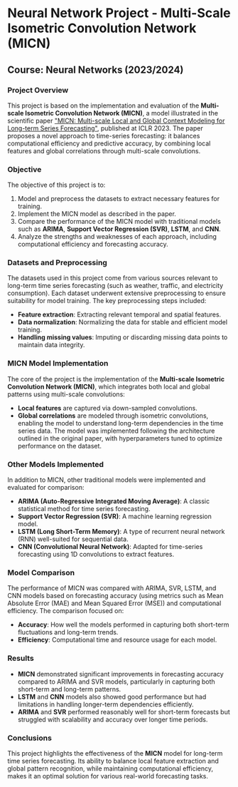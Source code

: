 # Neural Network Project - Multi-Scale Isometric Convolution Network (MICN)
## Course: Neural Networks (2023/2024)

### Project Overview
This project is based on the implementation and evaluation of the **Multi-scale Isometric Convolution Network (MICN)**, a model illustrated in the scientific paper ["MICN: Multi-scale Local and Global Context Modeling for Long-term Series Forecasting"](https://github.com/wanghq21/MICN), published at ICLR 2023. The paper proposes a novel approach to time-series forecasting: it balances computational efficiency and predictive accuracy, by combining local features and global correlations through multi-scale convolutions.

### Objective
The objective of this project is to:
1. Model and preprocess the datasets to extract necessary features for training.
2. Implement the MICN model as described in the paper.
3. Compare the performance of the MICN model with traditional models such as **ARIMA**, **Support Vector Regression (SVR)**, **LSTM**, and **CNN**.
4. Analyze the strengths and weaknesses of each approach, including computational efficiency and forecasting accuracy.

### Datasets and Preprocessing
The datasets used in this project come from various sources relevant to long-term time series forecasting (such as weather, traffic, and electricity consumption). Each dataset underwent extensive preprocessing to ensure suitability for model training. The key preprocessing steps included:
- **Feature extraction**: Extracting relevant temporal and spatial features.
- **Data normalization**: Normalizing the data for stable and efficient model training.
- **Handling missing values**: Imputing or discarding missing data points to maintain data integrity.

### MICN Model Implementation
The core of the project is the implementation of the **Multi-scale Isometric Convolution Network (MICN)**, which integrates both local and global patterns using multi-scale convolutions:
- **Local features** are captured via down-sampled convolutions.
- **Global correlations** are modeled through isometric convolutions, enabling the model to understand long-term dependencies in the time series data.
The model was implemented following the architecture outlined in the original paper, with hyperparameters tuned to optimize performance on the dataset.

### Other Models Implemented
In addition to MICN, other traditional models were implemented and evaluated for comparison:
- **ARIMA (Auto-Regressive Integrated Moving Average)**: A classic statistical method for time series forecasting.
- **Support Vector Regression (SVR)**: A machine learning regression model.
- **LSTM (Long Short-Term Memory)**: A type of recurrent neural network (RNN) well-suited for sequential data.
- **CNN (Convolutional Neural Network)**: Adapted for time-series forecasting using 1D convolutions to extract features.

### Model Comparison
The performance of MICN was compared with ARIMA, SVR, LSTM, and CNN models based on forecasting accuracy (using metrics such as Mean Absolute Error (MAE) and Mean Squared Error (MSE)) and computational efficiency. The comparison focused on:
- **Accuracy**: How well the models performed in capturing both short-term fluctuations and long-term trends.
- **Efficiency**: Computational time and resource usage for each model.

### Results
- **MICN** demonstrated significant improvements in forecasting accuracy compared to ARIMA and SVR models, particularly in capturing both short-term and long-term patterns.
- **LSTM** and **CNN** models also showed good performance but had limitations in handling longer-term dependencies efficiently.
- **ARIMA** and **SVR** performed reasonably well for short-term forecasts but struggled with scalability and accuracy over longer time periods.

### Conclusions
This project highlights the effectiveness of the **MICN** model for long-term time series forecasting. Its ability to balance local feature extraction and global pattern recognition, while maintaining computational efficiency, makes it an optimal solution for various real-world forecasting tasks.
